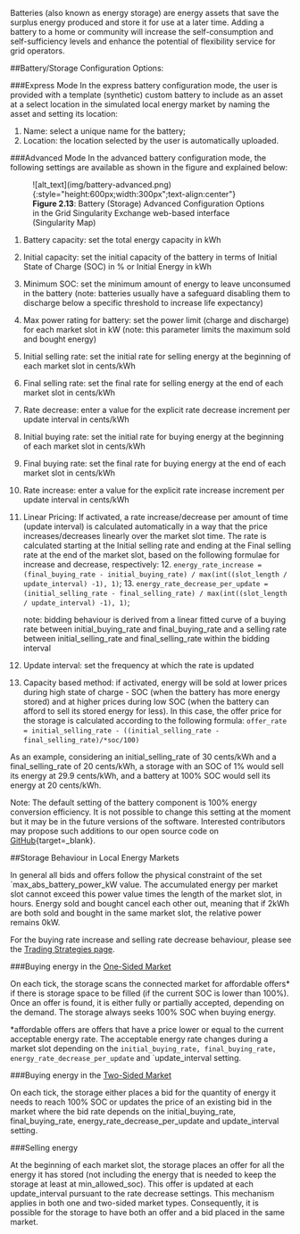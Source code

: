 Batteries (also known as energy storage) are energy assets that save the surplus energy produced and store it for use at a later time. Adding a battery to a home or community will increase the self-consumption and self-sufficiency levels and enhance the potential of flexibility service for grid operators.

##Battery/Storage Configuration Options:

###Express Mode
In the express battery configuration mode, the user is provided with a template (synthetic) custom battery to include as an asset at a select location in the simulated local energy market by naming the asset and setting its location:

1. Name: select a unique name for the battery;
2. Location: the location selected by the user is automatically uploaded.

###Advanced Mode
In the advanced battery configuration mode, the following settings are available as shown in the figure and explained below:

<figure markdown>
  ![alt_text](img/battery-advanced.png){:style="height:600px;width:300px";text-align:center"}
  <figcaption><b>Figure 2.13</b>: Battery (Storage) Advanced Configuration Options in the Grid Singularity Exchange web-based interface (Singularity Map)
</figcaption>
</figure>

1. Battery capacity: set the total energy capacity in kWh
2. Initial capacity: set the initial capacity of the battery in terms of Initial State of Charge (SOC) in % or Initial Energy in kWh
3. Minimum SOC: set the minimum amount of energy to leave unconsumed in the battery (note: batteries usually have a safeguard disabling them to discharge below a specific threshold to increase life expectancy)
4. Max power rating for battery: set the power limit (charge and discharge) for each market slot in kW (note: this parameter limits the maximum sold and bought energy)
5. Initial selling rate: set the initial  rate for selling energy at the beginning of each market slot in cents/kWh
6. Final selling rate: set the final rate for selling energy at the end of each market slot in cents/kWh
7. Rate decrease: enter a value for the explicit rate decrease increment per update interval in cents/kWh
8. Initial buying rate: set the initial rate for buying energy at the beginning of each market slot in cents/kWh
9. Final buying rate: set the final rate for buying energy at the end of each market slot in cents/kWh
10. Rate increase: enter a value for the explicit rate increase increment per update interval in cents/kWh
11. Linear Pricing: If activated, a rate increase/decrease per amount of time (update interval) is calculated automatically in a way that the price increases/decreases linearly over the market slot time. The rate is calculated starting at the Initial selling rate and ending at the Final selling rate at the end of the market slot, based on the following formulae for increase and decrease, respectively:
    12. `energy_rate_increase = (final_buying_rate - initial_buying_rate) / max(int((slot_length / update_interval) -1), 1)`;
    13. `energy_rate_decrease_per_update = (initial_selling_rate - final_selling_rate) / max(int((slot_length / update_interval) -1), 1)`;

    note: bidding behaviour is derived from a linear fitted curve of a buying rate between initial_buying_rate and final_buying_rate and a selling rate between initial_selling_rate and final_selling_rate within the bidding interval
12. Update interval: set the frequency at which the rate is updated
13. Capacity based method: if activated, energy will be sold at lower prices during high state of charge - SOC (when the battery has more energy stored) and at higher prices during low SOC (when the battery can afford to sell its stored energy for less). In this case, the offer price for the storage is calculated according to the following formula: `offer_rate = initial_selling_rate - ((initial_selling_rate - final_selling_rate)/*soc/100)`

As an example, considering an initial_selling_rate of 30 cents/kWh and a final_selling_rate of 20 cents/kWh, a storage with an SOC of 1% would sell its energy at 29.9 cents/kWh, and a battery at 100% SOC would sell its energy at 20 cents/kWh.

Note: The default setting of the battery component is 100% energy conversion efficiency.  It is not possible to change this setting at the moment but it may be in the future versions of the software. Interested contributors may propose such additions to our open source code on [GitHub](https://github.com/gridsingularity/gsy-e){target=_blank}.

##Storage Behaviour in Local Energy Markets

In general all bids and offers follow the physical constraint of the set `max_abs_battery_power_kW value. The accumulated energy per market slot cannot exceed this power value times the length of the market slot, in hours. Energy sold and bought cancel each other out, meaning that if 2kWh are both sold and bought in the same market slot, the relative power remains 0kW.

For the buying rate increase and selling rate decrease behaviour, please see the [Trading Strategies page](trading-agents-and-strategies).

###Buying energy in the [One-Sided Market](market-types.md#one-sided-pay-as-offer-market)

On each tick, the storage scans the connected market for affordable offers* if there is storage space to be filled (if the current SOC is lower than 100%). Once an offer is found, it is either fully or partially accepted, depending on the demand. The storage always seeks 100% SOC when buying energy.

*affordable offers are offers that have a price lower or equal to the current acceptable energy rate. The acceptable energy rate changes during a market slot depending on the `initial_buying_rate, final_buying_rate, energy_rate_decrease_per_update` and `update_interval setting.

###Buying energy in the [Two-Sided Market](market-types.md#two-sided-pay-as-bid-market)

On each tick, the storage either places a bid for the quantity of energy it needs to reach 100% SOC or updates the price of an existing bid in the market where the bid rate depends on the initial_buying_rate, final_buying_rate, energy_rate_decrease_per_update and update_interval setting.

###Selling energy

At the beginning of each market slot, the storage places an offer for all the energy it has stored (not including the energy that is needed to keep the storage at least at min_allowed_soc). This offer is updated at each update_interval pursuant to the rate decrease settings. This mechanism applies in both one and two-sided market types. Consequently, it is possible for the storage to have both an offer and a bid placed in the same market.
